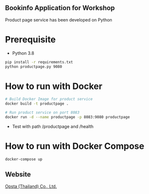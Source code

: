 ## Bookinfo Application for Workshop
Product page service has been developed on Python

# Prerequisite

* Python 3.8

```bash
pip install -r requirements.txt
python productpage.py 9080
```

# How to run with Docker

```bash
# Build Docker Image for product service
docker build -t productpage .

# Run product service on port 8083
docker run -d --name productpage -p 8083:9080 productpage
```
* Test with path /productpage and /health

# How to run with Docker Compose

```bash
docker-compose up
```

## Website

[Opsta (Thailand) Co., Ltd.](https://www.opsta.co.th)